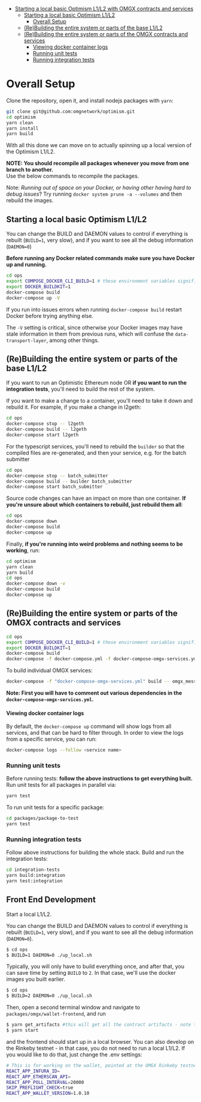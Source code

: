 - [Starting a local basic Optimism L1/L2 with OMGX contracts and services](#starting-a-local-basic-optimism-l1-l2-with-omgx-contracts-and-services)
  * [Starting a local basic Optimism L1/L2](#starting-a-local-basic-optimism-l1-l2)
    + [Overall Setup](#overall-setup)
  * [(Re)Building the entire system or parts of the base L1/L2](#-re-building-the-entire-system-or-parts-of-the-base-l1-l2)
  * [(Re)Building the entire system or parts of the OMGX contracts and services](#-re-building-the-entire-system-or-parts-of-the-omgx-contracts-and-services)
      - [Viewing docker container logs](#viewing-docker-container-logs)
    + [Running unit tests](#running-unit-tests)
    + [Running integration tests](#running-integration-tests)

# Overall Setup

Clone the repository, open it, and install nodejs packages with `yarn`:

```bash
git clone git@github.com:omgnetwork/optimism.git
cd optimism
yarn clean
yarn install
yarn build
```
With all this done we can move on to actually spinning up a local version of the Optimism L1/L2.
  
**NOTE: You should recompile all packages whenever you move from one  branch to another.**  
Use the below commands to recompile the packages.

<!-- Normally, after you have built the docker images once, all you have to do is to run:

```bash
$ BUILD=0 DAEMON=0 ./up_local.sh
```

and your computer will use the docker images you built earlier.  -->

Note: _Running out of space on your Docker, or having other having hard to debug issues_? Try running `docker system prune -a --volumes` and then rebuild the images. 

## Starting a local basic Optimism L1/L2

You can change the BUILD and DAEMON values to control if everything is rebuilt (`BUILD=1`, very slow), and if you want to see all the debug information (`DAEMON=0`)

**Before running any Docker related commands make sure you have Docker up and running.**


```bash
cd ops
export COMPOSE_DOCKER_CLI_BUILD=1 # these environment variables significantly speed up build time
export DOCKER_BUILDKIT=1
docker-compose build 
docker-compose up -V
```

If you run into issues errors when running `docker-compose build` restart Docker before trying anything else. 

The `-V` setting is critical, since otherwise your Docker images may have stale information in them from previous runs, which will confuse the `data-transport-layer`, among other things. 

## (Re)Building the entire system or parts of the base L1/L2

If you want to run an Optimistic Ethereum node OR **if you want to run the integration tests**, you'll need to build the rest of the system.

If you want to make a change to a container, you'll need to take it down and rebuild it.
For example, if you make a change in l2geth:

```bash
cd ops
docker-compose stop -- l2geth
docker-compose build -- l2geth
docker-compose start l2geth
```

For the typescript services, you'll need to rebuild the `builder` so that the compiled
files are re-generated, and then your service, e.g. for the batch submitter

```bash
cd ops
docker-compose stop -- batch_submitter
docker-compose build -- builder batch_submitter
docker-compose start batch_submitter
```

Source code changes can have an impact on more than one container.
**If you're unsure about which containers to rebuild, just rebuild them all**:

```bash
cd ops
docker-compose down
docker-compose build
docker-compose up
```

Finally, **if you're running into weird problems and nothing seems to be working**, run:

```bash
cd optimism
yarn clean
yarn build
cd ops
docker-compose down -v
docker-compose build
docker-compose up
```

## (Re)Building the entire system or parts of the OMGX contracts and services

```bash
cd ops
export COMPOSE_DOCKER_CLI_BUILD=1 # these environment variables significantly speed up build time
export DOCKER_BUILDKIT=1
docker-compose build 
docker-compose -f docker-compose.yml -f docker-compose-omgx-services.yml up -V
```

To build individual OMGX services:

```bash
docker-compose -f "docker-compose-omgx-services.yml" build -- omgx_message-relayer-fast
```

**Note: First you will have to comment out various dependencies in the `docker-compose-omgx-services.yml`.**

#### Viewing docker container logs

By default, the `docker-compose up` command will show logs from all services, and that
can be hard to filter through. In order to view the logs from a specific service, you can run:

```bash
docker-compose logs --follow <service name>
```

### Running unit tests

Before running tests: **follow the above instructions to get everything built.** Run unit tests for all packages in parallel via:

```bash
yarn test
```

To run unit tests for a specific package:

```bash
cd packages/package-to-test
yarn test
```

### Running integration tests

Follow above instructions for building the whole stack. Build and run the integration tests:

```bash
cd integration-tests
yarn build:integration
yarn test:integration
```

## Front End Development

Start a local L1/L2. 

You can change the BUILD and DAEMON values to control if everything is rebuilt (`BUILD=1`, very slow), and if you want to see all the debug information (`DAEMON=0`).

```bash
$ cd ops
$ BUILD=1 DAEMON=0 ./up_local.sh
```

Typically, you will only have to build everything once, and after that, you can save time by setting `BUILD` to `2`. In that case, we'll use the docker images you built earlier.

```bash
$ cd ops
$ BUILD=2 DAEMON=0 ./up_local.sh
```

Then, open a second terminal window and navigate to `packages/omgx/wallet-frontend`, and run

```bash
$ yarn get_artifacts #this will get all the contract artifacts - note that this will only work correctly if you ran `yarn build` at the top level per instructions
$ yarn start
```

and the frontend should start up in a local browser. You can also develop on the Rinkeby testnet - in that case, you do not need to run a local L1/L2. If you would like to do that, just change the .env settings:

```bash
# This is for working on the wallet, pointed at the OMGX Rinkeby testnet
REACT_APP_INFURA_ID=
REACT_APP_ETHERSCAN_API=
REACT_APP_POLL_INTERVAL=20000
SKIP_PREFLIGHT_CHECK=true
REACT_APP_WALLET_VERSION=1.0.10
```
